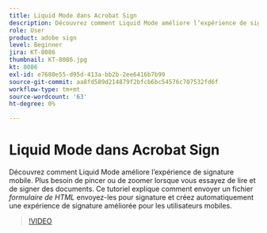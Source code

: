 ```yaml
---
title: Liquid Mode dans Acrobat Sign
description: Découvrez comment Liquid Mode améliore l’expérience de signature mobile
role: User
product: adobe sign
level: Beginner
jira: KT-8086
thumbnail: KT-8086.jpg
kt: 8086
exl-id: e7680e55-d95d-413a-bb2b-2ee6416b7b99
source-git-commit: aa8fd589d214879f2bfcb6bc54576c707532fd6f
workflow-type: tm+mt
source-wordcount: '63'
ht-degree: 0%

---
```


# Liquid Mode dans Acrobat Sign

Découvrez comment Liquid Mode améliore l’expérience de signature mobile. Plus besoin de pincer ou de zoomer lorsque vous essayez de lire et de signer des documents. Ce tutoriel explique comment envoyer un fichier _formulaire de HTML_ envoyez-les pour signature et créez automatiquement une expérience de signature améliorée pour les utilisateurs mobiles.

>[!VIDEO](https://video.tv.adobe.com/v/333803?quality=12&learn=on&hidetitle=true)
